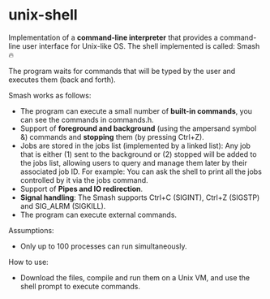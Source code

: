 # unix-shell
Implementation of a **command-line interpreter** that provides a command-line user interface for Unix-like OS. The shell implemented is called: Smash 🔥

The program waits for commands that will be typed by the user and executes them (back and forth).

Smash works as follows:
- The program can execute a small number of **built-in commands**, you can see the commands in commands.h.
- Support of **foreground and background** (using the ampersand symbol &) commands and **stopping** them (by pressing Ctrl+Z).
- Jobs are stored in the jobs list (implemented by a linked list): Any job that is either (1) sent to the background or (2) stopped  will be added to the jobs list, allowing users to query and manage them later by their associated job ID.
For example: You can ask the shell to print all the jobs controlled by it via the jobs command.
- Support of **Pipes and IO redirection**.
- **Signal handling**: The Smash supports Ctrl+C (SIGINT), Ctrl+Z (SIGSTP) and SIG_ALRM (SIGKILL).
- The program can execute external commands.

Assumptions: 
- Only up to 100 processes can run simultaneously.

How to use: 
- Download the files, compile and run them on a Unix VM, and use the shell prompt to execute commands.


